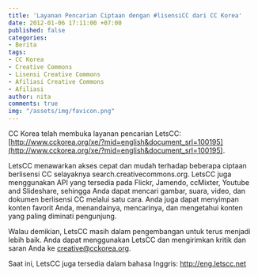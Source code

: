 ```yaml
---
title: 'Layanan Pencarian Ciptaan dengan #lisensiCC dari CC Korea'
date: 2012-01-06 17:11:00 +07:00
published: false
categories:
- Berita
tags:
- CC Korea
- Creative Commons
- Lisensi Creative Commons
- Afiliasi Creative Commons
- Afiliasi
author: nita
comments: true
img: "/assets/img/favicon.png"
---
```


CC Korea telah membuka layanan pencarian LetsCC: [http://www.cckorea.org/xe/?mid=english&document_srl=100195](http://www.cckorea.org/xe/?mid=english&document_srl=100195).

LetsCC menawarkan akses cepat dan mudah terhadap beberapa ciptaan berlisensi CC selayaknya search.creativecommons.org. LetsCC juga menggunakan API yang tersedia pada Flickr, Jamendo, ccMixter, Youtube and Slideshare, sehingga Anda dapat mencari gambar, suara, video, dan dokumen berlisensi CC melalui satu cara. Anda juga dapat menyimpan konten favorit Anda, menandainya, mencarinya, dan mengetahui konten yang paling diminati pengunjung.

Walau demikian, LetsCC masih dalam pengembangan untuk terus menjadi lebih baik. Anda dapat menggunakan LetsCC dan mengirimkan kritik dan saran Anda ke creative@cckorea.org.

Saat ini, LetsCC juga tersedia dalam bahasa Inggris: http://eng.letscc.net
